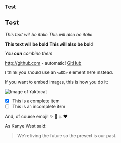 ### Test 

## Test

*This text will be italic*
_This will also be italic_

**This text will be bold**
__This will also be bold__

_You **can** combine them_

http://github.com - automatic!
[GitHub](http://github.com)

I think you should use an
`<ADD>` element here instead.

If you want to embed images, this is how you do it:

![Image of Yaktocat](http://www.ntcu.edu.tw/newweb/images/logo.gif)

- [x] This is a complete item
- [ ] This is an incomplete item

And, of course emoji! :sparkles: :camel: :boom: :heart:

As Kanye West said:

> We're living the future so
> the present is our past.
